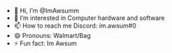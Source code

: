 - 👋 Hi, I’m @ImAwsumm
- 👀 I’m interested in Computer hardware and software
- 📫 How to reach me Discord: im.awsum#0
- 😄 Pronouns: Walmart/Bag
- ⚡ Fun fact: Im Awsum 
<!---
ImAwsumm/ImAwsumm is a ✨ special ✨ repository because its `README.md` (this file) appears on your GitHub profile.
You can click the Preview link to take a look at your changes.
--->
